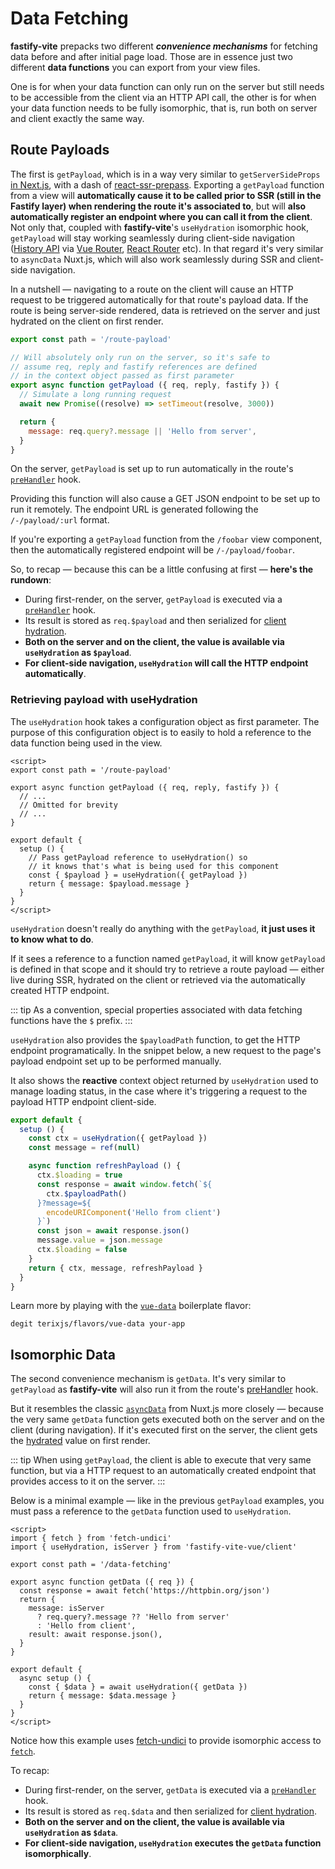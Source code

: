 # Data Fetching

<b>fastify-vite</b> prepacks two different **_convenience mechanisms_** for fetching data before and after initial page load. Those are in essence just two different <b>data functions</b> you can export from your view files.

One is for when your data function can only run on the server but still needs to be accessible from the client via an HTTP API call, the other is for when your data function needs to be fully isomorphic, that is, run both on server and client exactly the same way.

## Route Payloads

[async-data]: https://nuxtjs.org/examples/data-fetching-async-data
[prepass]: https://github.com/FormidableLabs/react-ssr-prepass
[preHandler]: https://www.fastify.io/docs/latest/Hooks/#prehandler

The first is `getPayload`, which is in a way very similar to `getServerSideProps` [in Next.js](https://nextjs.org/docs/basic-features/data-fetching#getserversideprops-server-side-rendering), with a dash of [react-ssr-prepass][prepass]. Exporting a `getPayload` function from a view will **automatically cause it to be called <b>prior to SSR</b> (still in the Fastify layer) when rendering the route it's associated to**, but will **also automatically register an endpoint where you can call it from the client**. Not only that, coupled with <b>fastify-vite</b>'s `useHydration` isomorphic hook, `getPayload` will stay working seamlessly during client-side navigation ([History API](https://developer.mozilla.org/en-US/docs/Web/API/History_API) via [Vue Router](https://next.router.vuejs.org/), [React Router](https://reactrouter.com/) etc). In that regard it's very similar to `asyncData` Nuxt.js, which will also work seamlessly during SSR and client-side navigation.

In a nutshell — navigating to a route on the client will cause an HTTP request to be triggered automatically for that route's payload data. If the route is being server-side rendered, data is retrieved on the server and just hydrated on the client on first render.

```js
export const path = '/route-payload'

// Will absolutely only run on the server, so it's safe to
// assume req, reply and fastify references are defined 
// in the context object passed as first parameter
export async function getPayload ({ req, reply, fastify }) {
  // Simulate a long running request
  await new Promise((resolve) => setTimeout(resolve, 3000))

  return {
    message: req.query?.message || 'Hello from server',
  }
}
```

On the server, `getPayload` is set up to run automatically in the route's [`preHandler`][preHandler] hook.

Providing this function will also cause a GET JSON endpoint to be set up to run it remotely. The endpoint URL is generated following the <code>/-/payload/:url</code> format. 

If you're exporting a `getPayload` function from the `/foobar` view component, then the automatically registered endpoint will be `/-/payload/foobar`.

So, to recap — because this can be a little confusing at first — <b>here's the rundown</b>:

- During first-render, on the server, `getPayload` is executed via a [`preHandler`][preHandler] hook.
- Its result is stored as <code>req.$payload</code> and then serialized for [client hydration](/concepts/client-hydration). 
- <b>Both on the server and on the client, the value is available via `useHydration` as `$payload`</b>.
- <b>For client-side navigation, <code>useHydration</code> will call the HTTP endpoint automatically</b>.


### Retrieving payload with useHydration

The `useHydration` hook takes a configuration object as first parameter. The purpose of this configuration object is to easily to hold a reference to the data function being used in the view.

```vue{4-8,12-14}
<script>
export const path = '/route-payload'

export async function getPayload ({ req, reply, fastify }) {
  // ...
  // Omitted for brevity
  // ...
}

export default {
  setup () {
    // Pass getPayload reference to useHydration() so 
    // it knows that's what is being used for this component
    const { $payload } = useHydration({ getPayload })
    return { message: $payload.message }
  }
}
</script>
```

`useHydration` doesn't really do anything with the `getPayload`, **it just uses it to know what to do**.

If it sees a reference to a function named `getPayload`, it will know `getPayload` is defined in that scope and it should try to retrieve a route payload — either live during SSR, hydrated on the client or retrieved via the automatically created HTTP endpoint.

::: tip
As a convention, special properties associated with data fetching functions have the `$` prefix.
:::

`useHydration` also provides the `$payloadPath` function, to get the HTTP endpoint programatically. In the snippet below, a new request to the page's payload endpoint set up to be performed manually.

It also shows the <b>reactive</b> context object returned by `useHydration` used to manage loading status, in the case where it's triggering a request to the payload HTTP endpoint client-side.

```js
export default {
  setup () {
    const ctx = useHydration({ getPayload })
    const message = ref(null)

    async function refreshPayload () {
      ctx.$loading = true
      const response = await window.fetch(`${
        ctx.$payloadPath()
      }?message=${
        encodeURIComponent('Hello from client')
      }`)
      const json = await response.json()
      message.value = json.message
      ctx.$loading = false
    }
    return { ctx, message, refreshPayload }
  }
}
```

Learn more by playing with the [`vue-data`](https://github.com/terixjs/flavors/tree/main/vue-data) boilerplate flavor:

`degit terixjs/flavors/vue-data your-app`

## Isomorphic Data

The second convenience mechanism is `getData`. It's very similar to `getPayload` as <b>fastify-vite</b> will also run it from the route's [preHandler][preHandler] hook. 

But it resembles the classic [`asyncData`][async-data] from Nuxt.js more closely — because the very same `getData` function gets executed both on the server and on the client (during navigation). If it's executed first on the server, the client gets the [hydrated](/concepts/client-hydration) value on first render. 

::: tip
When using `getPayload`, the client is able to execute that very same function, but via a HTTP request to an automatically created endpoint that provides access to it on the server.
:::

Below is a minimal example — like in the previous `getPayload` examples, you must pass a reference to the `getData` function used to `useHydration`.

```vue
<script>
import { fetch } from 'fetch-undici'
import { useHydration, isServer } from 'fastify-vite-vue/client'

export const path = '/data-fetching'

export async function getData ({ req }) {
  const response = await fetch('https://httpbin.org/json')
  return {
    message: isServer
      ? req.query?.message ?? 'Hello from server'
      : 'Hello from client',
    result: await response.json(),
  }
}

export default {
  async setup () {
    const { $data } = await useHydration({ getData })
    return { message: $data.message }
  }
}
</script>
```

Notice how this example uses [fetch-undici](https://www.npmjs.com/package/fetch-undici) to provide isomorphic access to [`fetch`](https://developer.mozilla.org/en-US/docs/Web/API/Fetch_API/Using_Fetch).

To recap:

- During first-render, on the server, `getData` is executed via a [`preHandler`][preHandler] hook.
- Its result is stored as <code>req.$data</code> and then serialized for [client hydration](/concepts/client-hydration). 
- <b>Both on the server and on the client, the value is available via `useHydration` as `$data`</b>.
- <b>For client-side navigation, <code>useHydration</code> executes the `getData` function isomorphically</b>.
